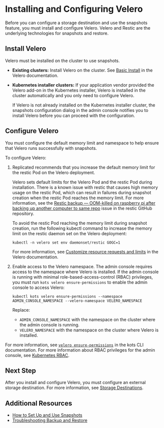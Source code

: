 # Installing and Configuring Velero

Before you can configure a storage destination and use the snapshots feature, you must install and configure Velero. Velero and Restic are the underlying technologies for snapshots and restore.

## Install Velero

Velero must be installed on the cluster to use snapshots.

  * **Existing clusters:** Install Velero on the cluster. See [Basic Install](https://velero.io/docs/v1.9/basic-install/) in the Velero documentation.
  * **Kubernetes installer clusters:** If your application vendor provided the Velero add-on in the Kubernetes installer, Velero is installed in the cluster automatically and you only need to configure Velero.

    If Velero is not already installed on the Kubernetes installer cluster, the snapshots configuration dialog in the admin console notifies you to install Velero before you can proceed with the configuration.


## Configure Velero

You must configure the default memory limit and namespace to help ensure that Velero runs successfully with snapshots.

To configure Velero:

1. Replicated recommends that you increase the default memory limit for the restic Pod on the Velero deployment.

   Velero sets default limits for the Velero Pod and the restic Pod during installation. There is a known issue with restic that causes high memory usage on the restic Pod, which can result in failures during snapshot creation when the restic Pod reaches the memory limit. For more information, see the [Restic backup — OOM-killed on raspberry pi after backing up another computer to same repo](https://github.com/restic/restic/issues/1988) issue in the restic GitHub repository.

   To avoid the restic Pod reaching the memory limit during snapshot creation, run the following kubectl command to increase the memory limit on the restic daemon set on the Velero deployment:

   ```
   kubectl -n velero set env daemonset/restic GOGC=1
   ```

   For more information, see [Customize resource requests and limits](https://velero.io/docs/main/customize-installation/#customize-resource-requests-and-limits) in the Velero documentation.

1. Enable access to the Velero namespace. The admin console requires access to the namespace where Velero is installed. If the admin console is running with minimal role-based-access-control (RBAC) privileges, you must run `kots velero ensure-permissions` to enable the admin console to access Velero:

   ```
   kubectl kots velero ensure-permissions --namespace ADMIN_CONSOLE_NAMESPACE --velero-namespace VELERO_NAMESPACE
   ```
   Replace:
   * `ADMIN_CONSOLE_NAMESPACE` with the namespace on the cluster where the admin console is running.
   * `VELERO_NAMESPACE` with the namespace on the cluster where Velero is installed.

  For more information, see [`velero ensure-permissions`](/reference/kots-cli-velero-ensure-permissions/) in the kots CLI documentation. For more information about RBAC privileges for the admin console, see [Kubernetes RBAC](../vendor/packaging-rbac).

## Next Step

After you install and configure Velero, you must configure an external storage destination. For more information, see [Storage Destinations](snapshots-storage-destinations).

## Additional Resources

* [How to Set Up and Use Snapshots](snapshots-understanding)
* [Troubleshooting Backup and Restore](snapshots-troubleshooting-backup-restore)
